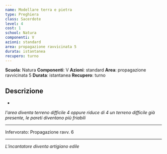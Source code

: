 ```yaml
---
name: Modellare terra e pietra
type: Preghiera
class: Sacerdote
level: 4
cost: 1
school: Natura
componenti: V
azioni: standard
area: propagazione ravvicinata 5
durata: istantanea
recupero: turno
---
```

**Scuola**: Natura
**Componenti**: V
**Azioni**: standard
**Area**: propagazione ravvicinata 5
**Durata**: istantanea
**Recupero**: turno

**Descrizione**
-

-

*l'area diventa terreno difficile 4 oppure riduce di 4 un terreno difficile già presente, le pareti diventano più friabili*

---

Infervorato: Propagazione ravv. 6

---

*L'incantatore diventa artigiano edile*
